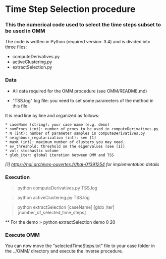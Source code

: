 # Time Step Selection procedure

### This the numerical code used to select the time steps subset to be used in OMM

The code is written in Python (required version: 3.4) and is divided into three files:
* computeDerivatives.py
* activeClustering.py
* extractSelection.py

### Data

* All data required for the OMM procedure (see OMM/README.md) 

* "TSS.log" log file: you need to set some parameters of the method in
this file. 

It is read line by line and organized as follows:

    * caseName (string): your case name (e.g. demo)
    * numProcs (int): number of procs to be used in computeDerivatives.py
    * N (int): number of parameter samples in computeDerivatives.py
    * neighbour_regularization (int): see [1]
    * maxK (int): maximum number of clusters you may need.
    * ev_threshold: threshold on the eigenvalues (see [1])
    * vol: stochastic volume
    * glob_iter: global iteration between OMM and TSS

*[1] https://hal.archives-ouvertes.fr/hal-01391254 for implementation
 details*

### Execution

> python computeDerivatives.py TSS.log

> python activeClustering.py TSS.log

> python extractSelection [caseName] [glob_iter]
  [number_of_selected_time_steps]

** For the demo > python extractSelection demo 0 20

### Execute OMM

You can now move the "selectedTimeSteps.txt" file to your case folder in the ../OMM/
directory and execute the inverse procedure.
